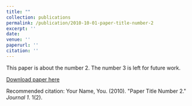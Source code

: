 ```yaml
---
title: ""
collection: publications
permalink: /publication/2010-10-01-paper-title-number-2
excerpt: ''
date: 
venue: ''
paperurl: ''
citation: ''
---
```

This paper is about the number 2. The number 3 is left for future work.

[Download paper here](http://academicpages.github.io/files/paper2.pdf)

Recommended citation: Your Name, You. (2010). "Paper Title Number 2." <i>Journal 1</i>. 1(2).
